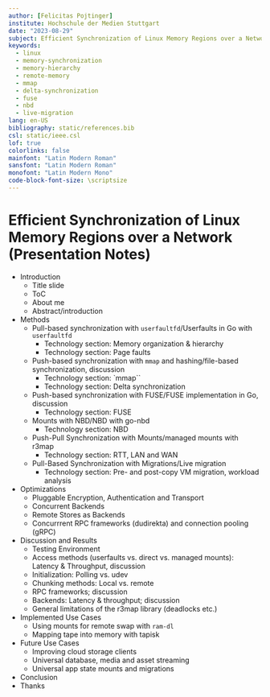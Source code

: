 ```yaml
---
author: [Felicitas Pojtinger]
institute: Hochschule der Medien Stuttgart
date: "2023-08-29"
subject: Efficient Synchronization of Linux Memory Regions over a Network (Presentation Notes)
keywords:
  - linux
  - memory-synchronization
  - memory-hierarchy
  - remote-memory
  - mmap
  - delta-synchronization
  - fuse
  - nbd
  - live-migration
lang: en-US
bibliography: static/references.bib
csl: static/ieee.csl
lof: true
colorlinks: false
mainfont: "Latin Modern Roman"
sansfont: "Latin Modern Roman"
monofont: "Latin Modern Mono"
code-block-font-size: \scriptsize
---
```


# Efficient Synchronization of Linux Memory Regions over a Network (Presentation Notes)

- Introduction
  - Title slide
  - ToC
  - About me
  - Abstract/introduction
- Methods
  - Pull-based synchronization with `userfaultfd`/Userfaults in Go with `userfaultfd`
    - Technology section: Memory organization & hierarchy
    - Technology section: Page faults
  - Push-based synchronization with `mmap` and hashing/file-based synchronization, discussion
    - Technology section: `mmap``
    - Technology section: Delta synchronization
  - Push-based synchronization with FUSE/FUSE implementation in Go, discussion
    - Technology section: FUSE
  - Mounts with NBD/NBD with go-nbd
    - Technology section: NBD
  - Push-Pull Synchronization with Mounts/managed mounts with r3map
    - Technology section: RTT, LAN and WAN
  - Pull-Based Synchronization with Migrations/Live migration
    - Technology section: Pre- and post-copy VM migration, workload analysis
- Optimizations
  - Pluggable Encryption, Authentication and Transport
  - Concurrent Backends
  - Remote Stores as Backends
  - Concurrrent RPC frameworks (dudirekta) and connection pooling (gRPC)
- Discussion and Results
  - Testing Environment
  - Access methods (userfaults vs. direct vs. managed mounts): Latency & Throughput, discussion
  - Initialization: Polling vs. udev
  - Chunking methods: Local vs. remote
  - RPC frameworks; discussion
  - Backends: Latency & throughput; discussion
  - General limitations of the r3map library (deadlocks etc.)
- Implemented Use Cases
  - Using mounts for remote swap with `ram-dl`
  - Mapping tape into memory with tapisk
- Future Use Cases
  - Improving cloud storage clients
  - Universal database, media and asset streaming
  - Universal app state mounts and migrations
- Conclusion
- Thanks

